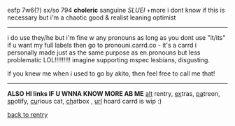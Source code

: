 esfp 7w6(?) sx/so 794 **choleric** sanguine *SLUEI* +more
i dont know if this is necessary but i'm a chaotic good & realist leaning optimist

------------------

i do use they/he but i'm fine w any pronouns as long as you dont use "it/its"
if u want my full labels then go to pronouni.carrd.co - it's a carrd i personally made just as the same purpose as en.pronouns but less problematic LOL!!!!!!!!! imagine supporting mspec lesbians, disgusting. 

if you knew me when i used to go by akito, then feel free to call me that!

-----------------------------------
**ALSO HI links IF U WNNA KNOW MORE AB ME**
 [alt](https://rentry.co/akiessay) rentry, [ex](https://rentry.co/sunflow3r)tras, [pa](https://www.patreon.com/shinonomeakito?fan_landing=true)treon, [sp](https://open.spotify.com/user/zrjnsj5dyc0zo35uad9we5zlb)otify,
[cu](https://curiouscat.live/ssakuma)rious cat, [ch](https://my.cbox.ws/akiter)atbox , [url](https://rentry.co/akitourl) hoard
carrd is wip :)

[back to rentry](https://rentry.co/linkup)